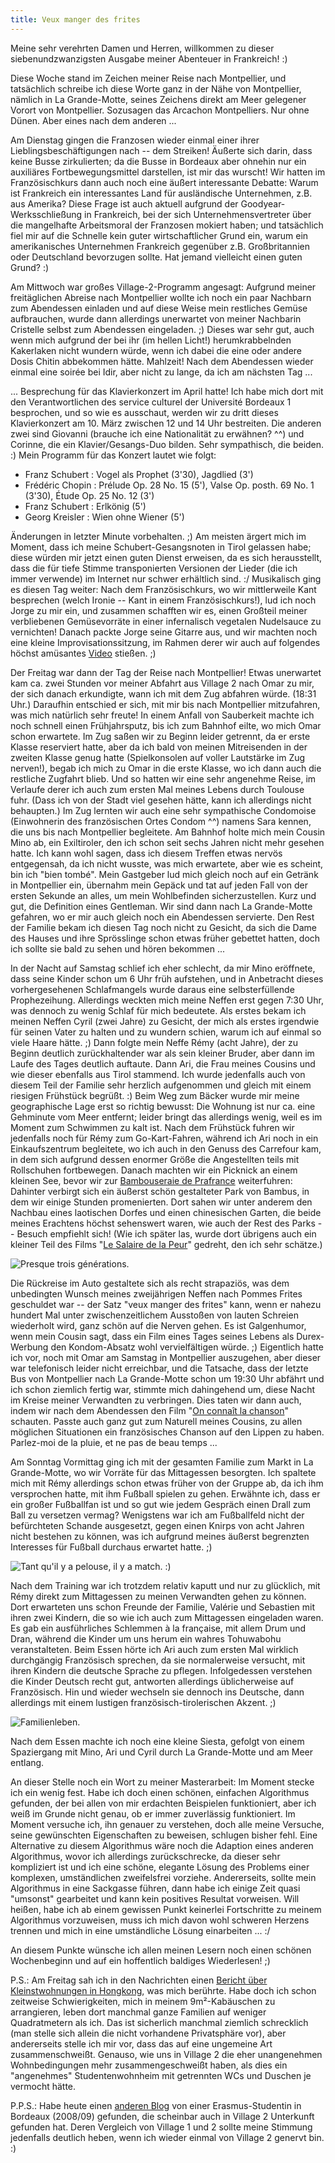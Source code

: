 ```yaml
---
title: Veux manger des frites
---
```


Meine sehr verehrten Damen und Herren, willkommen zu dieser siebenundzwanzigsten Ausgabe meiner Abenteuer in Frankreich! :)

Diese Woche stand im Zeichen meiner Reise nach Montpellier, und tatsächlich schreibe ich diese Worte ganz in der Nähe von Montpellier, nämlich in La Grande-Motte, seines Zeichens direkt am Meer gelegener Vorort von Montpellier. Sozusagen das Arcachon Montpelliers. Nur ohne Dünen. Aber eines nach dem anderen ...

Am Dienstag gingen die Franzosen wieder einmal einer ihrer Lieblingsbeschäftigungen nach -- dem Streiken! Äußerte sich darin, dass keine Busse zirkulierten; da die Busse in Bordeaux aber ohnehin nur ein auxiliäres Fortbewegungsmittel darstellen, ist mir das wurscht!
Wir hatten im Französischkurs dann auch noch eine äußert interessante Debatte: Warum ist Frankreich ein interessantes Land für ausländische Unternehmen, z.B. aus Amerika? Diese Frage ist auch aktuell aufgrund der Goodyear-Werksschließung in Frankreich, bei der sich Unternehmensvertreter über die mangelhafte Arbeitsmoral der Franzosen mokiert haben; und tatsächlich fiel mir auf die Schnelle kein guter wirtschaftlicher Grund ein, warum ein amerikanisches Unternehmen Frankreich gegenüber z.B. Großbritannien oder Deutschland bevorzugen sollte. Hat jemand vielleicht einen guten Grund? :)

Am Mittwoch war großes Village-2-Programm angesagt: Aufgrund meiner freitäglichen Abreise nach Montpellier wollte ich noch ein paar Nachbarn zum Abendessen einladen und auf diese Weise mein restliches Gemüse aufbrauchen, wurde dann allerdings unerwartet von meiner Nachbarin Cristelle selbst zum Abendessen eingeladen. ;) Dieses war sehr gut, auch wenn mich aufgrund der bei ihr (im hellen Licht!) herumkrabbelnden Kakerlaken nicht wundern würde, wenn ich dabei die eine oder andere Dosis Chitin abbekommen hätte. Mahlzeit!
Nach dem Abendessen wieder einmal eine soirée bei Idir, aber nicht zu lange, da ich am nächsten Tag ...

... Besprechung für das Klavierkonzert im April hatte! Ich habe mich dort mit den Verantwortlichen des service culturel der Université Bordeaux 1 besprochen, und so wie es ausschaut, werden wir zu dritt dieses Klavierkonzert am 10. März zwischen 12 und 14 Uhr bestreiten. Die anderen zwei sind Giovanni (brauche ich eine Nationalität zu erwähnen? ^^) und Corinne, die ein Klavier/Gesangs-Duo bilden. Sehr sympathisch, die beiden. :)
Mein Programm für das Konzert lautet wie folgt:


* Franz Schubert : Vogel als Prophet (3'30), Jagdlied (3')
* Frédéric Chopin : Prélude Op. 28 No. 15 (5'), Valse Op. posth. 69 No. 1 (3'30), Étude Op. 25 No. 12 (3')
* Franz Schubert : Erlkönig (5')
* Georg Kreisler : Wien ohne Wiener (5')


Änderungen in letzter Minute vorbehalten. ;) Am meisten ärgert mich im Moment, dass ich meine Schubert-Gesangsnoten in Tirol gelassen habe; diese würden mir jetzt einen guten Dienst erweisen, da es sich herausstellt, dass die für tiefe Stimme transponierten Versionen der Lieder (die ich immer verwende) im Internet nur schwer erhältlich sind. :/
Musikalisch ging es diesen Tag weiter: Nach dem Französischkurs, wo wir mittlerweile Kant besprechen (welch Ironie -- Kant in einem Französischkurs!), lud ich noch Jorge zu mir ein, und zusammen schafften wir es, einen Großteil meiner verbliebenen Gemüsevorräte in einer infernalisch vegetalen Nudelsauce zu vernichten! Danach packte Jorge seine Gitarre aus, und wir machten noch eine kleine Improvisationssitzung, im Rahmen derer wir auch auf folgendes höchst amüsantes [Video](https://www.youtube.com/watch?v=VurhzANQ_B0) stießen. ;)

Der Freitag war dann der Tag der Reise nach Montpellier! Etwas unerwartet kam ca. zwei Stunden vor meiner Abfahrt aus Village 2 nach Omar zu mir, der sich danach erkundigte, wann ich mit dem Zug abfahren würde. (18:31 Uhr.) Daraufhin entschied er sich, mit mir bis nach Montpellier mitzufahren, was mich natürlich sehr freute! In einem Anfall von Sauberkeit machte ich noch schnell einen Frühjahrsputz, bis ich zum Bahnhof eilte, wo mich Omar schon erwartete. Im Zug saßen wir zu Beginn leider getrennt, da er erste Klasse reserviert hatte, aber da ich bald von meinen Mitreisenden in der zweiten Klasse genug hatte (Spielkonsolen auf voller Lautstärke im Zug nerven!), begab ich mich zu Omar in die erste Klasse, wo ich dann auch die restliche Zugfahrt blieb. Und so hatten wir eine sehr angenehme Reise, im Verlaufe derer ich auch zum ersten Mal meines Lebens durch Toulouse fuhr. (Dass ich von der Stadt viel gesehen hätte, kann ich allerdings nicht behaupten.) Im Zug lernten wir auch eine sehr sympathische Condomoise (Einwohnerin des französischen Ortes Condom ^^) namens Sara kennen, die uns bis nach Montpellier begleitete.
Am Bahnhof holte mich mein Cousin Mino ab, ein Exiltiroler, den ich schon seit sechs Jahren nicht mehr gesehen hatte. Ich kann wohl sagen, dass ich diesem Treffen etwas nervös entgegensah, da ich nicht wusste, was mich erwartete, aber wie es scheint, bin ich "bien tombé". Mein Gastgeber lud mich gleich noch auf ein Getränk in Montpellier ein, übernahm mein Gepäck und tat auf jeden Fall von der ersten Sekunde an alles, um mein Wohlbefinden sicherzustellen. Kurz und gut, die Definition eines Gentleman. Wir sind dann nach La Grande-Motte gefahren, wo er mir auch gleich noch ein Abendessen servierte. Den Rest der Familie bekam ich diesen Tag noch nicht zu Gesicht, da sich die Dame des Hauses und ihre Sprösslinge schon etwas früher gebettet hatten, doch ich sollte sie bald zu sehen und hören bekommen ...

In der Nacht auf Samstag schlief ich eher schlecht, da mir Mino eröffnete, dass seine Kinder schon um 6 Uhr früh aufstehen, und in Anbetracht dieses vorhergesehenen Schlafmangels wurde daraus eine selbsterfüllende Prophezeihung. Allerdings weckten mich meine Neffen erst gegen 7:30 Uhr, was dennoch zu wenig Schlaf für mich bedeutete. Als erstes bekam ich meinen Neffen Cyril (zwei Jahre) zu Gesicht, der mich als erstes irgendwie für seinen Vater zu halten und zu wundern schien, warum ich auf einmal so viele Haare hätte. ;) Dann folgte mein Neffe Rémy (acht Jahre), der zu Beginn deutlich zurückhaltender war als sein kleiner Bruder, aber dann im Laufe des Tages deutlich auftaute. Dann Ari, die Frau meines Cousins und wie dieser ebenfalls aus Tirol stammend.
Ich wurde jedenfalls auch von diesem Teil der Familie sehr herzlich aufgenommen und gleich mit einem riesigen Frühstück begrüßt. :) Beim Weg zum Bäcker wurde mir meine geographische Lage erst so richtig bewusst: Die Wohnung ist nur ca. eine Gehminute vom Meer entfernt; leider bringt das allerdings wenig, weil es im Moment zum Schwimmen zu kalt ist. Nach dem Frühstück fuhren wir jedenfalls noch für Rémy zum Go-Kart-Fahren, während ich Ari noch in ein Einkaufszentrum begleitete, wo ich auch in den Genuss des Carrefour kam, in dem sich aufgrund dessen enormer Größe die Angestellten teils mit Rollschuhen fortbewegen.
Danach machten wir ein Picknick an einem kleinen See, bevor wir zur [Bambouseraie de Prafrance](http://fr.wikipedia.org/wiki/Bambouseraie_de_Prafrance) weiterfuhren: Dahinter verbirgt sich ein äußerst schön gestalteter Park von Bambus, in dem wir einige Stunden promenierten. Dort sahen wir unter anderem den Nachbau eines laotischen Dorfes und einen chinesischen Garten, die beide meines Erachtens höchst sehenswert waren, wie auch der Rest des Parks -- Besuch empfiehlt sich! (Wie ich später las, wurde dort übrigens auch ein kleiner Teil des Films "[Le Salaire de la Peur](http://fr.wikipedia.org/wiki/Le_Salaire_de_la_peur)" gedreht, den ich sehr schätze.)

![Presque trois générations.]($media$/P1050231.jpg)

Die Rückreise im Auto gestaltete sich als recht strapaziös, was dem unbedingten Wunsch meines zweijährigen Neffen nach Pommes Frites geschuldet war -- der Satz "veux manger des frites" kann, wenn er nahezu hundert Mal unter zwischenzeitlichem Ausstoßen von lauten Schreien wiederholt wird, ganz schön auf die Nerven gehen. Es ist Galgenhumor, wenn mein Cousin sagt, dass ein Film eines Tages seines Lebens als Durex-Werbung den Kondom-Absatz wohl vervielfältigen würde. ;)
Eigentlich hatte ich vor, noch mit Omar am Samstag in Montpellier auszugehen, aber dieser war telefonisch leider nicht erreichbar, und die Tatsache, dass der letzte Bus von Montpellier nach La Grande-Motte schon um 19:30 Uhr abfährt und ich schon ziemlich fertig war, stimmte mich dahingehend um, diese Nacht im Kreise meiner Verwandten zu verbringen. Dies taten wir dann auch, indem wir nach dem Abendessen den Film "[On connaît la chanson](http://fr.wikipedia.org/wiki/On_conna%C3%AEt_la_chanson)" schauten. Passte auch ganz gut zum Naturell meines Cousins, zu allen möglichen Situationen ein französisches Chanson auf den Lippen zu haben. Parlez-moi de la pluie, et ne pas de beau temps ...

Am Sonntag Vormittag ging ich mit der gesamten Familie zum Markt in La Grande-Motte, wo wir Vorräte für das Mittagessen besorgten. Ich spaltete mich mit Rémy allerdings schon etwas früher von der Gruppe ab, da ich ihm versprochen hatte, mit ihm Fußball spielen zu gehen. Erwähnte ich, dass er ein großer Fußballfan ist und so gut wie jedem Gespräch einen Drall zum Ball zu versetzen vermag? Wenigstens war ich am Fußballfeld nicht der befürchteten Schande ausgesetzt, gegen einen Knirps von acht Jahren nicht bestehen zu können, was ich aufgrund meines äußerst begrenzten Interesses für Fußball durchaus erwartet hatte. ;)

![Tant qu'il y a pelouse, il y a match. :)]($media$/Photo2811.jpg)

Nach dem Training war ich trotzdem relativ kaputt und nur zu glücklich, mit Rémy direkt zum Mittagessen zu meinen Verwandten gehen zu können. Dort erwarteten uns schon Freunde der Familie, Valérie und Sebastien mit ihren zwei Kindern, die so wie ich auch zum Mittagessen eingeladen waren. Es gab ein ausführliches Schlemmen à la française, mit allem Drum und Dran, während die Kinder um uns herum ein wahres Tohuwabohu veranstalteten. Beim Essen hörte ich Ari auch zum ersten Mal wirklich durchgängig Französisch sprechen, da sie normalerweise versucht, mit ihren Kindern die deutsche Sprache zu pflegen. Infolgedessen verstehen die Kinder Deutsch recht gut, antworten allerdings üblicherweise auf Französisch. Hin und wieder wechseln sie dennoch ins Deutsche, dann allerdings mit einem lustigen französisch-tirolerischen Akzent. ;)

![Familienleben.]($media$/Photo2822.jpg)

Nach dem Essen machte ich noch eine kleine Siesta, gefolgt von einem Spaziergang mit Mino, Ari und Cyril durch La Grande-Motte und am Meer entlang.

An dieser Stelle noch ein Wort zu meiner Masterarbeit: Im Moment stecke ich ein wenig fest. Habe ich doch einen schönen, einfachen Algorithmus gefunden, der bei allen von mir erdachten Beispielen funktioniert, aber ich weiß im Grunde nicht genau, ob er immer zuverlässig funktioniert. Im Moment versuche ich, ihn genauer zu verstehen, doch alle meine Versuche, seine gewünschten Eigenschaften zu beweisen, schlugen bisher fehl.
Eine Alternative zu diesem Algorithmus wäre noch die Adaption eines anderen Algorithmus, wovor ich allerdings zurückschrecke, da dieser sehr kompliziert ist und ich eine schöne, elegante Lösung des Problems einer komplexen, umständlichen zweifelsfrei vorziehe. Andererseits, sollte mein Algorithmus in eine Sackgasse führen, dann habe ich einige Zeit quasi "umsonst" gearbeitet und kann kein positives Resultat vorweisen. Will heißen, habe ich ab einem gewissen Punkt keinerlei Fortschritte zu meinem Algorithmus vorzuweisen, muss ich mich davon wohl schweren Herzens trennen und mich in eine umständliche Lösung einarbeiten ... :/

An diesem Punkte wünsche ich allen meinen Lesern noch einen schönen Wochenbeginn und auf ein hoffentlich baldiges Wiederlesen! ;)

P.S.: Am Freitag sah ich in den Nachrichten einen [Bericht über Kleinstwohnungen in Hongkong](http://orf.at/stories/2168084/2168083/), was mich berührte. Habe doch ich schon zeitweise Schwierigkeiten, mich in meinem 9m²-Kabäuschen zu arrangieren, leben dort manchmal ganze Familien auf weniger Quadratmetern als ich. Das ist sicherlich manchmal ziemlich schrecklich (man stelle sich allein die nicht vorhandene Privatsphäre vor), aber andererseits stelle ich mir vor, dass das auf eine ungemeine Art zusammenschweißt. Genauso, wie uns in Village 2 die eher unangenehmen Wohnbedingungen mehr zusammengeschweißt haben, als dies ein "angenehmes" Studentenwohnheim mit getrennten WCs und Duschen je vermocht hätte.

P.P.S.: Habe heute einen [anderen Blog](http://lacramioararadu.unblog.fr/) von einer Erasmus-Studentin in Bordeaux (2008/09) gefunden, die scheinbar auch in Village 2 Unterkunft gefunden hat. Deren Vergleich von Village 1 und 2 sollte meine Stimmung jedenfalls deutlich heben, wenn ich wieder einmal von Village 2 genervt bin. :)
